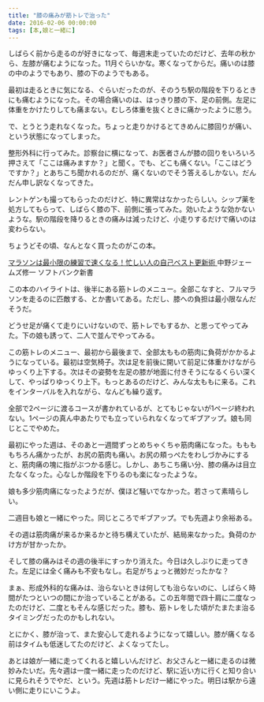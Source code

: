 ```yaml
---
title: "膝の痛みが筋トレで治った"
date: 2016-02-06 00:00:00
tags: [本,娘と一緒に]
---
```


しばらく前から走るのが好きになって、毎週末走っていたのだけど、去年の秋から、左膝が痛むようになった。11月ぐらいかな。寒くなってからだ。痛いのは膝の中のようでもあり、膝の下のようでもある。 

  


最初は走るときに気になる、ぐらいだったのが、そのうち駅の階段を下りるときにも痛むようになった。その場合痛いのは、はっきり膝の下、足の前側。左足に体重をかけたりしても痛まない。むしろ体重を抜くときに痛かったように思う。

  


で、とうとう走れなくなった。ちょっと走りかけるとてきめんに膝回りが痛い、という状態になってしまった。 

  


整形外科に行ってみた。診察台に横になって、お医者さんが膝の回りをいろいろ押さえて「ここは痛みますか？」と聞く。でも、どこも痛くない。「ここはどうですか？」とあちこち聞かれるのだが、痛くないのでそう答えるしかない。だんだん申し訳なくなってきた。 

  


レントゲンも撮ってもらったのだけど、特に異常はなかったらしい。シップ薬を処方してもらって、しばらく膝の下、前側に張ってみた。効いたような効かないような。駅の階段を降りるときの痛みは減ったけど、小走りするだけで痛いのは変わらない。 

  


ちょうどその頃、なんとなく買ったのがこの本。 

  


[ マラソンは最小限の練習で速くなる！忙しい人の自己ベスト更新術 ](http://www.sbcr.jp/products/4797373165.html) 中野ジェームズ修一 ソフトバンク新書 

  


この本のハイライトは、後半にある筋トレのメニュー。全部こなすと、フルマラソンを走るのに匹敵する、とか書いてある。ただし、膝への負担は最小限なんだそうだ。 

  


どうせ足が痛くて走りにいけないので、筋トレでもするか、と思ってやってみた。下の娘も誘って、二人で並んでやってみる。 

  


この筋トレのメニュー、最初から最後まで、全部太ももの筋肉に負荷がかかるようになっている。最初は空気椅子。次は足を前後に開いて前足に体重かけながらゆっくり上下する。次はその姿勢を左足の膝が地面に付きそうになるくらい深くして、やっぱりゆっくり上下。もっとあるのだけど、みんな太ももに来る。これをインターバルを入れながら、なんども繰り返す。 

  


全部で2ページに渡るコースが書かれているが、とてもじゃないが1ページ終われない。1ページの真ん中あたりでも立っていられなくなってギブアップ。娘も同じとこでやめた。 

  


最初にやった週は、そのあと一週間ずっとめちゃくちゃ筋肉痛になった。ももももちろん痛かったが、お尻の筋肉も痛い。お尻の頬っぺたをわしづかみにすると、筋肉痛の塊に指がぶつかる感じ。しかし、あちこち痛い分、膝の痛みは目立たなくなった。心なしか階段を下りるのも楽になったような。 

  


娘も多少筋肉痛になったようだが、僕ほど騒いでなかった。若さって素晴らしい。 

  


二週目も娘と一緒にやった。同じところでギブアップ。でも先週より余裕ある。 

  


その週は筋肉痛が来るか来るかと待ち構えていたが、結局来なかった。負荷のかけ方が甘かったか。 

  


そして膝の痛みはその週の後半にすっかり消えた。今日は久しぶりに走ってきた。左足には全く痛みも不安もなし。右足がちょっと微妙だったかな？ 

  


まぁ、形成外科的な痛みは、治らないときは何しても治らないのに、しばらく時間がたつといつの間にか治っていることがある。この五年間で四十肩に二度なったのだけど、二度ともそんな感じだった。膝も、筋トレをした頃がたまたま治るタイミングだったのかもしれない。 

  


とにかく、膝が治って、また安心して走れるようになって嬉しい。膝が痛くなる前はタイムも低迷してたのだけど、よくなってたし。 

  


あとは娘が一緒に走ってくれると嬉しいんだけど、お父さんと一緒に走るのは微妙みたいだ。先々週は一度一緒に走ったのだけど、駅に近い方に行くと知り合いに見られそうでやだ、という。先週は筋トレだけ一緒にやった。明日は駅から遠い側に走りにいこうよ。

